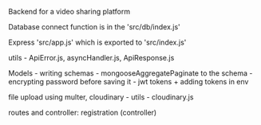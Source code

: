 Backend for a video sharing platform

Database connect function is in the 'src/db/index.js'

Express 'src/app.js' which is exported to 'src/index.js'

utils - ApiError.js, asyncHandler.js, ApiResponse.js

Models - writing schemas
       - mongooseAggregatePaginate to the schema
       - encrypting password before saving it
       - jwt tokens + adding tokens in env 

file upload using multer, cloudinary - utils - cloudinary.js

routes and controller:
registration (controller)